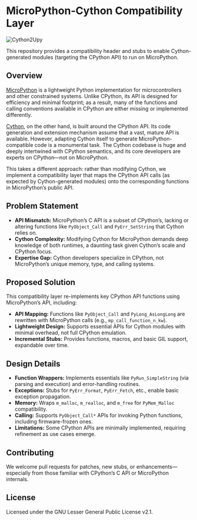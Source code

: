 # MicroPython-Cython Compatibility Layer

![Cython2Upy](https://github.com/user-attachments/assets/a635b8ad-a53c-45ff-8a63-679599729726)

This repository provides a compatibility header and stubs to enable Cython-generated modules (targeting the CPython API) to run on MicroPython.

## Overview

[MicroPython](https://github.com/micropython/micropython) is a lightweight Python implementation for microcontrollers and other constrained systems. Unlike CPython, its API is designed for efficiency and minimal footprint; as a result, many of the functions and calling conventions available in CPython are either missing or implemented differently.

[Cython](https://github.com/cython/cython), on the other hand, is built around the CPython API. Its code generation and extension mechanism assume that a vast, mature API is available. However, adapting Cython itself to generate MicroPython-compatible code is a monumental task. The Cython codebase is huge and deeply intertwined with CPython semantics, and its core developers are experts on CPython—not on MicroPython.

This takes a different approach: rather than modifying Cython, we implement a compatibility layer that maps the CPython API calls (as expected by Cython-generated modules) onto the corresponding functions in MicroPython’s public API.

## Problem Statement

- **API Mismatch:** MicroPython’s C API is a subset of CPython’s, lacking or altering functions like `PyObject_Call` and `PyErr_SetString` that Cython relies on.
- **Cython Complexity:** Modifying Cython for MicroPython demands deep knowledge of both runtimes, a daunting task given Cython’s scale and CPython focus.
- **Expertise Gap:** Cython developers specialize in CPython, not MicroPython’s unique memory, type, and calling systems.

## Proposed Solution

This compatibility layer re-implements key CPython API functions using MicroPython’s API, including:

- **API Mapping:** Functions like `PyObject_Call` and `PyLong_AsLongLong` are rewritten with MicroPython calls (e.g., `mp_call_function_n_kw`).
- **Lightweight Design:** Supports essential APIs for Cython modules with minimal overhead, not full CPython emulation.
- **Incremental Stubs:** Provides functions, macros, and basic GIL support, expandable over time.

## Design Details

- **Function Wrappers:** Implements essentials like `PyRun_SimpleString` (via parsing and execution) and error-handling routines.
- **Exceptions:** Stubs for `PyErr_Format`, `PyErr_Fetch`, etc., enable basic exception propagation.
- **Memory:** Wraps `m_malloc`, `m_realloc`, and `m_free` for `PyMem_Malloc` compatibility.
- **Calling:** Supports `PyObject_Call*` APIs for invoking Python functions, including firmware-frozen ones.
- **Limitations:** Some CPython APIs are minimally implemented, requiring refinement as use cases emerge.

## Contributing

We welcome pull requests for patches, new stubs, or enhancements—especially from those familiar with CPython’s C API or MicroPython internals.

## License

Licensed under the GNU Lesser General Public License v2.1.
